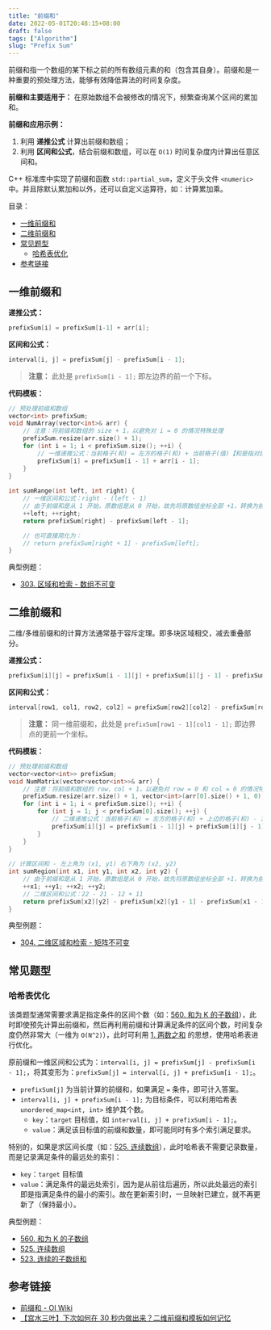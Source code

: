 ```yaml
---
title: "前缀和"
date: 2022-05-01T20:48:15+08:00
draft: false
tags: ["Algorithm"]
slug: "Prefix Sum"
---
```


前缀和指一个数组的某下标之前的所有数组元素的和（包含其自身）。前缀和是一种重要的预处理方法，能够有效降低算法的时间复杂度。

**前缀和主要适用于：** 在原始数组不会被修改的情况下，频繁查询某个区间的累加和。

**前缀和应用示例：**

1. 利用 **递推公式** 计算出前缀和数组；
2. 利用 **区间和公式**，结合前缀和数组，可以在 `O(1)` 时间复杂度内计算出任意区间和。

C++ 标准库中实现了前缀和函数 `std::partial_sum`，定义于头文件 `<numeric>` 中。并且除默认累加和以外，还可以自定义运算符，如：计算累加乘。

目录：

- [一维前缀和](#一维前缀和)
- [二维前缀和](#二维前缀和)
- [常见题型](#常见题型)
  - [哈希表优化](#哈希表优化)
- [参考链接](#参考链接)

## 一维前缀和

**递推公式：**

```C++
prefixSum[i] = prefixSum[i-1] + arr[i];
```

**区间和公式：**

```C++
interval[i, j] = prefixSum[j] - prefixSum[i - 1];
```

> **注意：** 此处是 `prefixSum[i - 1];` 即左边界的前一个下标。

**代码模板：**

```C++
// 预处理前缀和数组
vector<int> prefixSum;
void NumArray(vector<int>& arr) {
    // 注意：将前缀和数组的 size + 1，以避免对 i = 0 的情况特殊处理
    prefixSum.resize(arr.size() + 1);
    for (int i = 1; i < prefixSum.size(); ++i) {
        // 一维递推公式：当前格子(和) = 左方的格子(和) + 当前格子(值)【和是指对应的前缀和，值是指原数组中的值】
        prefixSum[i] = prefixSum[i - 1] + arr[i - 1];
    }
}
    
int sumRange(int left, int right) {
    // 一维区间和公式：right - (left - 1)
    // 由于前缀和是从 1 开始，原数组是从 0 开始，故先将原数组坐标全部 +1，转换为前缀和坐标
    ++left; ++right;
    return prefixSum[right] - prefixSum[left - 1];

    // 也可直接简化为：
    // return prefixSum[right + 1] - prefixSum[left];
}
```

典型例题：

* [303. 区域和检索 - 数组不可变](https://leetcode-cn.com/problems/range-sum-query-immutable/)

## 二维前缀和

二维/多维前缀和的计算方法通常基于容斥定理。即多块区域相交，减去重叠部分。

**递推公式：**

```C++
prefixSum[i][j] = prefixSum[i - 1][j] + prefixSum[i][j - 1] - prefixSum[i - 1][j - 1] + arr[i][j];
```

**区间和公式：**

```C++
interval[row1, col1, row2, col2] = prefixSum[row2][col2] - prefixSum[row2][col1 - 1] - prefixSum[row1 - 1][col2] + prefixSum[row1 - 1][col1 - 1];
```

> **注意：** 同一维前缀和，此处是 `prefixSum[row1 - 1][col1 - 1];` 即边界点的更前一个坐标。

**代码模板：**

```C++
// 预处理前缀和数组
vector<vector<int>> prefixSum;
void NumMatrix(vector<vector<int>>& arr) {
    // 注意：将前缀和数组的 row、col + 1，以避免对 row = 0 和 col = 0 的情况特殊处理
    prefixSum.resize(arr.size() + 1, vector<int>(arr[0].size() + 1, 0));
    for (int i = 1; i < prefixSum.size(); ++i) {
        for (int j = 1; j < prefixSum[0].size(); ++j) {
            // 二维递推公式：当前格子(和) = 左方的格子(和) + 上边的格子(和) - 左上角的格子(和) + 当前格子(值)【和是指对应的前缀和，值是指原数组中的值】
            prefixSum[i][j] = prefixSum[i - 1][j] + prefixSum[i][j - 1] - prefixSum[i - 1][j - 1] + arr[i - 1][j - 1];
        }
    }
}
    
// 计算区间和 - 左上角为 (x1, y1) 右下角为 (x2, y2)
int sumRegion(int x1, int y1, int x2, int y2) {
    // 由于前缀和是从 1 开始，原数组是从 0 开始，故先将原数组坐标全部 +1，转换为前缀和坐标
    ++x1; ++y1; ++x2; ++y2;
    // 二维区间和公式：22 - 21 - 12 + 11
    return prefixSum[x2][y2] - prefixSum[x2][y1 - 1] - prefixSum[x1 - 1][y2] + prefixSum[x1 - 1][y1 - 1];
}
```

典型例题：

* [304. 二维区域和检索 - 矩阵不可变](https://leetcode-cn.com/problems/range-sum-query-2d-immutable/)

## 常见题型

### 哈希表优化

该类题型通常需要求满足指定条件的区间个数（如：[560. 和为 K 的子数组](https://leetcode-cn.com/problems/subarray-sum-equals-k/)），此时即使预先计算出前缀和，然后再利用前缀和计算满足条件的区间个数，时间复杂度仍然非常大（一维为 `O(N^2)`），此时可利用 [1. 两数之和](https://leetcode-cn.com/problems/two-sum/) 的思想，使用哈希表进行优化。

原前缀和一维区间和公式为：`interval[i, j] = prefixSum[j] - prefixSum[i - 1];`，将其变形为：`prefixSum[j] = interval[i, j] + prefixSum[i - 1];`。

* `prefixSum[j]` 为当前计算的前缀和，如果满足 `=` 条件，即可计入答案。
* `interval[i, j] + prefixSum[i - 1];` 为目标条件，可以利用哈希表 `unordered_map<int, int>` 维护其个数。
  * `key`：`target` 目标值，如 `interval[i, j] + prefixSum[i - 1];`。
  * `value`：满足该目标值的前缀和数量，即可能同时有多个索引满足要求。

特别的，如果是求区间长度（如：[525. 连续数组](https://leetcode-cn.com/problems/contiguous-array/)），此时哈希表不需要记录数量，而是记录满足条件的最远处的索引：

* `key`：`target` 目标值
* `value`：满足条件的最远处索引，因为是从前往后遍历，所以此处最远的索引即是指满足条件的最小的索引。故在更新索引时，一旦映射已建立，就不再更新了（保持最小）。

典型例题：

* [560. 和为 K 的子数组](https://leetcode-cn.com/problems/subarray-sum-equals-k/)
* [525. 连续数组](https://leetcode-cn.com/problems/contiguous-array/)
* [523. 连续的子数组和](https://leetcode-cn.com/problems/continuous-subarray-sum/)

## 参考链接

* [前缀和 - OI Wiki](https://oi-wiki.org/basic/prefix-sum/#_1)
* [【宫水三叶】下次如何在 30 秒内做出来？二维前缀和模板如何记忆](https://leetcode-cn.com/problems/range-sum-query-2d-immutable/solution/xia-ci-ru-he-zai-30-miao-nei-zuo-chu-lai-ptlo/)
